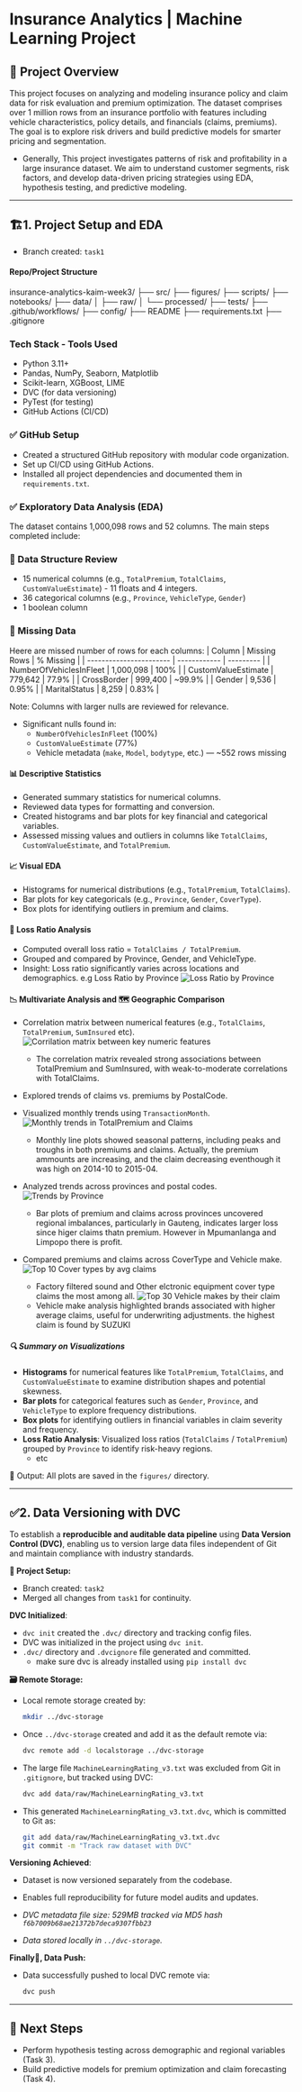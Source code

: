 


# Insurance Analytics | Machine Learning Project

## 📘 Project Overview

This project focuses on analyzing and modeling insurance policy and claim data for risk evaluation and premium optimization. The dataset comprises over 1 million rows from an insurance portfolio with features including vehicle characteristics, policy details, and financials (claims, premiums). The goal is to explore risk drivers and build predictive models for smarter pricing and segmentation.
- Generally, This project investigates patterns of risk and profitability in a large insurance dataset. We aim to understand customer segments, risk factors, and develop data-driven pricing strategies using EDA, hypothesis testing, and predictive modeling.
---
## 🏗️1. Project Setup and EDA
* Branch created: `task1`
#### Repo/Project Structure

insurance-analytics-kaim-week3/
├── src/
├── figures/
├── scripts/
├── notebooks/
├── data/
│   ├── raw/
│   └── processed/
├── tests/
├── .github/workflows/
├── config/
├── README
├── requirements.txt
├── .gitignore

### Tech Stack - Tools Used
- Python 3.11+
- Pandas, NumPy, Seaborn, Matplotlib
- Scikit-learn, XGBoost, LIME
- DVC (for data versioning)
- PyTest (for testing)
- GitHub Actions (CI/CD)

### ✅ GitHub Setup
- Created a structured GitHub repository with modular code organization.
- Set up CI/CD using GitHub Actions.
- Installed all project dependencies and documented them in `requirements.txt`.

### ✅ Exploratory Data Analysis (EDA)

The dataset contains 1,000,098 rows and 52 columns. The main steps completed include:

### 🔹 Data Structure Review
- 15 numerical columns (e.g., `TotalPremium`, `TotalClaims`, `CustomValueEstimate`) - 11 floats and 4 integers.
- 36 categorical columns (e.g., `Province`, `VehicleType`, `Gender`)
- 1 boolean column

### 🔹 Missing Data
Heere are missed number of rows for each columns:
| Column                  | Missing Rows | % Missing |
| ----------------------- | ------------ | --------- |
| NumberOfVehiclesInFleet | 1,000,098    | 100%      |
| CustomValueEstimate     | 779,642      | 77.9%     |
| CrossBorder             | 999,400      | \~99.9%   |
| Gender                  | 9,536        | 0.95%     |
| MaritalStatus           | 8,259        | 0.83%     |

  Note: Columns with larger nulls are reviewed for relevance.
- Significant nulls found in:
  - `NumberOfVehiclesInFleet` (100%)
  - `CustomValueEstimate` (77%)
  - Vehicle metadata (`make`, `Model`, `bodytype`, etc.) — ~552 rows missing

#### 📊 Descriptive Statistics
- Generated summary statistics for numerical columns.
- Reviewed data types for formatting and conversion.
- Created histograms and bar plots for key financial and categorical variables.
- Assessed missing values and outliers in columns like `TotalClaims`, `CustomValueEstimate`, and `TotalPremium`.

#### 📈 Visual EDA
- Histograms for numerical distributions (e.g., `TotalPremium`, `TotalClaims`).
- Bar plots for key categoricals (e.g., `Province`, `Gender`, `CoverType`).
- Box plots for identifying outliers in premium and claims.

#### 🔁 Loss Ratio Analysis
- Computed overall loss ratio = `TotalClaims / TotalPremium`.
- Grouped and compared by Province, Gender, and VehicleType.
- Insight: Loss ratio significantly varies across locations and demographics. e.g Loss Ratio by Province
![Loss Ratio by Province](figures/loss_ratio_Province.png)

#### 📉 Multivariate Analysis and 🗺️ Geographic Comparison
- Correlation matrix between numerical features (e.g., `TotalClaims`, `TotalPremium`, `SumInsured` etc).
![Corrilation matrix between key numeric features](figures/correlation_matrix.png)
  - The correlation matrix revealed strong associations between TotalPremium and SumInsured, with weak-to-moderate correlations with TotalClaims.
- Explored trends of claims vs. premiums by PostalCode.
- Visualized monthly trends using `TransactionMonth`.
![Monthly trends in TotalPremium and Claims](figures/monthly_trends_in_premium_and_claims.png)
  - Monthly line plots showed seasonal patterns, including peaks and troughs in both premiums and claims. Actually, the premium ammounts are increasing, and the claim decreasing eventhough it was high on 2014-10 to 2015-04.

- Analyzed trends across provinces and postal codes.
![Trends by Province](figures/total_premium_and_claims_by_province.png)
  - Bar plots of premium and claims across provinces uncovered regional imbalances, particularly in Gauteng, indicates larger loss since higer claims thatn premium. However in Mpumanlanga and Limpopo there is profit.
- Compared premiums and claims across CoverType and Vehicle make.
![Top 10 Cover types by avg claims](figures/top_10_cover_types_by_average_claim.png)
  - Factory filtered sound and Other elctronic equipment cover type claims the most among all.
![Top 30 Vehicle makes by their claim](figures/top_30_vehicle_makes_by_average_claim.png)
   - Vehicle make analysis highlighted brands associated with higher average claims, useful for underwriting adjustments. the highest claim is found by SUZUKI

##### 🔍 Summary on Visualizations
- **Histograms** for numerical features like `TotalPremium`, `TotalClaims`, and `CustomValueEstimate` to examine distribution shapes and potential skewness.
- **Bar plots** for categorical features such as `Gender`, `Province`, and `VehicleType` to explore frequency distributions.
- **Box plots** for identifying outliers in financial variables in claim severity and frequency.
- **Loss Ratio Analysis**: Visualized loss ratios (`TotalClaims` / `TotalPremium`) grouped by `Province` to identify risk-heavy regions.
  - etc

📂 Output: All plots are saved in the `figures/` directory.

---
## ✅2. Data Versioning with DVC
To establish a **reproducible and auditable data pipeline** using **Data Version Control (DVC)**, enabling us to version large data files independent of Git and maintain compliance with industry standards.

**📁 Project Setup:**

* Branch created: `task2`
* Merged all changes from `task1` for continuity.


 **DVC Initialized**:
* `dvc init` created the `.dvc/` directory and tracking config files.
* DVC was initialized in the project using `dvc init`.
* `.dvc/` directory and `.dvcignore` file generated and committed.
  * make sure dvc is already installed using `pip install dvc`

**🗃️ Remote Storage:**

* Local remote storage created by:

  ```bash
  mkdir ../dvc-storage
  ```
* Once `../dvc-storage` created and add it as the default remote via:

  ```bash
  dvc remote add -d localstorage ../dvc-storage
  ```

* The large file `MachineLearningRating_v3.txt` was excluded from Git in `.gitignore`, but tracked using DVC:

  ```bash
  dvc add data/raw/MachineLearningRating_v3.txt
  ```

* This generated `MachineLearningRating_v3.txt.dvc`, which is committed to Git as:
  ```bash
  git add data/raw/MachineLearningRating_v3.txt.dvc
  git commit -m "Track raw dataset with DVC"
  ```
**Versioning Achieved**:

  * Dataset is now versioned separately from the codebase.
  * Enables full reproducibility for future model audits and updates.

  * *DVC metadata file size: 529MB tracked via MD5 hash `f6b7009b68ae21372b7deca9307fbb23`*

  * *Data stored locally in `../dvc-storage`.*

**Finally🚀, Data Push:**

* Data successfully pushed to local DVC remote via:

  ```bash
  dvc push
  ```
---
## 📌 Next Steps
- Perform hypothesis testing across demographic and regional variables (Task 3).
- Build predictive models for premium optimization and claim forecasting (Task 4).

